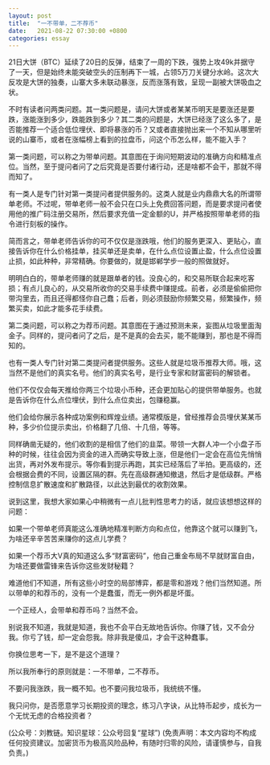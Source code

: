 ```yaml
---
layout: post
title:  "一不带单，二不荐币"
date:   2021-08-22 07:30:00 +0800
categories: essay
---
```


21日大饼（BTC）延续了20日的反弹，结束了一周的下跌，强势上攻49k并据守了一天，但是始终未能突破空头的压制再下一城，占领5万刀关键分水岭。这次大反攻是大饼的独奏，山寨大多未联动暴涨，反而涨落有致，呈现一副被大饼吸血之状。

不时有读者问两类问题。其一类问题是，请问大饼或者某某币明天是要涨还是要跌，涨能涨到多少，跌能跌到多少？其二类的问题是，大饼已经涨了这么多了，是否能推荐一个适合低位埋伏、即将暴涨的币？又或者直接抛出来一个不知从哪里听说的山寨币，或者在涨幅榜上看到的拉盘币，问这个币怎么样，能不能入手？

第一类问题，可以称之为带单问题。其意图在于询问短期波动的准确方向和精准点位。当然，至于提问者问了之后究竟是否要付诸行动，还是啥都不会干，那就不得而知了。

有一类人是专门针对第一类提问者提供服务的。这类人就是业内鼎鼎大名的所谓带单老师。不过呢，带单老师一般不会只在口头上免费回答问题，而是要求提问者使用他的推广码注册交易所，然后要求充值一定金额的U，并严格按照带单老师的指令进行刻板的操作。

简而言之，带单老师告诉你的可不仅仅是涨跌哦，他们的服务更深入、更贴心，直接告诉你在什么价格挂单，挂买单还是卖单，在什么点位设置止盈，什么点位设置止损，如此种种，非常精确。你要做的，就是邯郸学步一般的照做就好。

明明白白的，带单老师赚的就是跟单者的钱。没良心的，和交易所联合起来吃客损；有点儿良心的，从交易所收你的交易手续费中赚提成。前者，必须是偷偷把你带沟里去，而且还得都怪你自己蠢；后者，则必须鼓励你频繁交易，频繁操作，频繁买卖，如此才能多花手续费。

第二类问题，可以称之为荐币问题。其意图在于通过预测未来，妄图从垃圾里面淘金子。同样的，提问者问了之后，是不是真的会去买，能不能赚到，那也是不得而知的。

也有一类人专门针对第二类提问者提供服务。这些人就是垃圾币推荐大师。哦，这当然不是他们的真实名号。他们的真实名号，是行业专家和财富密码的解锁者。

他们不仅仅会每天推给你两三个垃圾小币种，还会更加贴心的提供带单服务。也就是告诉你在什么点位埋伏，到什么点位卖出，包赚稳赢。

他们会给你展示各种成功案例和辉煌业绩。通常模版是，曾经推荐会员埋伏某某币种，多少价位提示卖出，价格翻了几倍、十几倍，等等。

同样确凿无疑的，他们收割的是相信了他们的韭菜。带领一大群人冲一个小盘子币种的时候，往往会因为资金的进入而确实导致上涨，但是他们一定会在高位先悄悄出货，再对外发布提示。等你看到提示再跑，其实已经落后了半拍。更高级的，还会根据会费的不同，设置区隔的群。先在高级群通知撤退，然后才是低级群。严格控制信息扩散速度和扩散路径，以此达到最优的收割效果。

说到这里，我想大家如果心中稍微有一点儿批判性思考力的话，就应该想想这样的问题：

如果一个带单老师真能这么准确地精准判断方向和点位，他靠这个就可以赚到飞，为啥还辛辛苦苦来赚你的这点儿学费？

如果一个荐币大V真的知道这么多“财富密码”，他自己重金布局不早就财富自由，为啥还要做雷锋来告诉你这些发财秘籍？

难道他们不知道，所有这些小时空的局部博弈，都是零和游戏？他们当然知道。所以带单的和荐币的，没有一个是蠢蛋，而无一例外都是坏蛋。

一个正经人，会带单和荐币吗？当然不会。

别说我不知道，我就是知道，我也不会平白无故地告诉你。你赚了钱，又不会分我。你亏了钱，却一定会怨我。除非我是傻瓜，才会干这种蠢事。

你换位思考一下，是不是这个道理？

所以我所奉行的原则就是：一不带单，二不荐币。

不要问我涨跌，我一概不知。也不要问我垃圾币，我统统不懂。

我只问你，是否愿意学习长期投资的理念，练习八字诀，从比特币起步，成长为一个无忧无虑的合格投资者？

(公众号：刘教链。知识星球：公众号回复“星球”)
(免责声明：本文内容均不构成任何投资建议。加密货币为极高风险品种，有随时归零的风险，请谨慎参与，自我负责。)